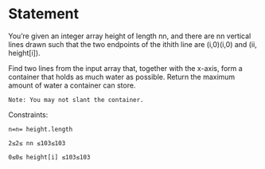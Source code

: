 # Statement

You’re given an integer array height of length nn, and there are nn vertical lines drawn such that the two endpoints of the ithith line are (i,0)(i,0) and (ii, height[i]).

Find two lines from the input array that, together with the x-axis, form a container that holds as much water as possible. Return the maximum amount of water a container can store.

    Note: You may not slant the container.

Constraints:

    n=n= height.length

    2≤2≤ nn ≤103≤103

    0≤0≤ height[i] ≤103≤103
